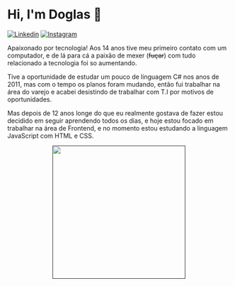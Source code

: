 # Hi, I'm Doglas 🤙
[![Linkedin](https://camo.githubusercontent.com/a493f6833f99fb3c85788d6d9305e6b7a42b838e5ee5d138fd9a8214a7e77472/68747470733a2f2f696d672e736869656c64732e696f2f62616467652f6c696e6b6564696e2d2532333030373742352e7376673f267374796c653d666f722d7468652d6261646765266c6f676f3d6c696e6b6564696e266c6f676f436f6c6f723d7768697465)](https://www.linkedin.com/in/doglas-faria-08317199/)
[![Instagram](https://camo.githubusercontent.com/5c3f3164b340475c38f1ec3d8c6d0c6e8656fbccac25d06cfb86477079b88638/68747470733a2f2f696d672e736869656c64732e696f2f62616467652f696e7374616772616d2d2532334534343035462e7376673f267374796c653d666f722d7468652d6261646765266c6f676f3d696e7374616772616d266c6f676f436f6c6f723d7768697465)](https://www.instagram.com/dglas_f/)

Apaixonado por tecnologia! Aos 14 anos tive meu primeiro contato com um computador, e de lá para cá a paixão de mexer (~~fuçar~~) com tudo relacionado a tecnologia foi so aumentando.

Tive a oportunidade de estudar um pouco de linguagem C# nos anos de 2011, mas com o tempo os planos foram mudando, então fui trabalhar na área do varejo e acabei desistindo de trabalhar com T.I por motivos de oportunidades.

Mas depois de 12 anos longe do que eu realmente gostava de fazer estou decidido em seguir aprendendo todos os dias, e hoje estou focado em trabalhar na área de Frontend, e no momento estou estudando a linguagem JavaScript com HTML e CSS. 

<p align="center">
  <a href="">
    <img src="https://github.com/RastercOd/README/assets/118366405/aa77c150-3b07-434f-81c4-35547efce4c0" width="300" height="300">
  </a>
</p>


